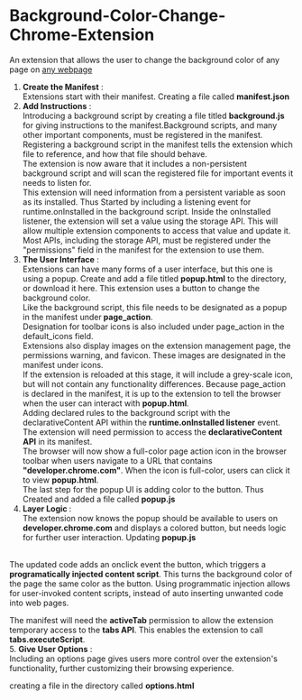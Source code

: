 # Background-Color-Change-Chrome-Extension
An extension that allows the user to change the background color of any page on <a href="#">any webpage</a></br>
1. <b>Create the Manifest</b> : <br>
Extensions start with their manifest. Creating a file called <b>manifest.json</b>
2. <b>Add Instructions</b> : <br>
Introducing a background script by creating a file titled <b>background.js</b> for giving instructions to the manifest.Background scripts, and many other important components, must be registered in the manifest. Registering a background script in the manifest tells the extension which file to reference, and how that file should behave.
<br> The extension is now aware that it includes a non-persistent background script and will scan the registered file for important events it needs to listen for.<br> This extension will need information from a persistent variable as soon as its installed. Thus Started by including a listening event for runtime.onInstalled in the background script. Inside the onInstalled listener, the extension will set a value using the storage API. This will allow multiple extension components to access that value and update it.
<br> Most APIs, including the storage API, must be registered under the "permissions" field in the manifest for the extension to use them.
3. <b>The User Interface</b> :<br>
Extensions can have many forms of a user interface, but this one is using a popup. Create and add a file titled <b>popup.html</b> to the directory, or download it here. This extension uses a button to change the background color. <br>
Like the background script, this file needs to be designated as a popup in the manifest under<b> page_action</b>. <br>
Designation for toolbar icons is also included under page_action in the default_icons field. <br>
Extensions also display images on the extension management page, the permissions warning, and favicon. These images are designated in the manifest under icons.<br>
If the extension is reloaded at this stage, it will include a grey-scale icon, but will not contain any functionality differences. Because page_action is declared in the manifest, it is up to the extension to tell the browser when the user can interact with <b>popup.html</b>.<br>
Adding declared rules to the background script with the declarativeContent API within the <b>runtime.onInstalled listener</b> event.<br>
The extension will need permission to access the <b>declarativeContent API</b> in its manifest.
  <br>The browser will now show a full-color page action icon in the browser toolbar when users navigate to a URL that contains <b>"developer.chrome.com"</b>. When the icon is full-color, users can click it to view <b>popup.html</b>.
  <br>The last step for the popup UI is adding color to the button. Thus Created and added a file called <b>popup.js</b><br>
 4. <b>Layer Logic </b>:
  <br> The extension now knows the popup should be available to users on <b>developer.chrome.com</b> and displays a colored button, but needs logic for further user interaction. Updating <b>popup.js</b> 
  <br>
  The updated code adds an onclick event the button, which triggers a <b>programatically injected content script</b>. This turns the background color of the page the same color as the button. Using programmatic injection allows for user-invoked content scripts, instead of auto inserting unwanted code into web pages.

The manifest will need the <b>activeTab</b> permission to allow the extension temporary access to the <b>tabs API</b>. This enables the extension to call <b>tabs.executeScript</b>.
  <br>
 5. <b>Give User Options</b> : <br>
  Including an options page gives users more control over the extension's functionality, further customizing their browsing experience.

creating a file in the directory called <b>options.html</b> 
